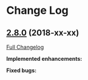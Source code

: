 # Change Log

## [2.8.0](https://github.com/zammad/zammad/tree/2.8.0) (2018-xx-xx)
[Full Changelog](https://github.com/zammad/zammad/compare/2.7.0...2.8.0)

**Implemented enhancements:**




**Fixed bugs:**




